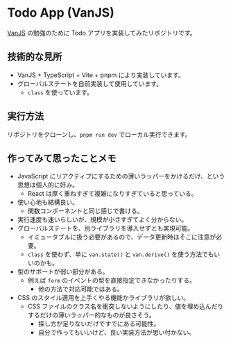 # Todo App (VanJS)

[VanJS](https://vanjs.org/) の勉強のために Todo アプリを実装してみたリポジトリです。

## 技術的な見所

- VanJS + TypeScript + Vite + pnpm により実装しています。
- グローバルステートを自前実装して使用しています。
  - `class` を使っています。

## 実行方法

リポジトリをクローンし、`pnpm run dev` でローカル実行できます。

## 作ってみて思ったことメモ

- JavaScript にリアクティブにするための薄いラッパーをかけるだけ、という思想は個人的に好み。
  - React は厚く重ねすぎて複雑になりすぎていると思っている。
- 使い心地も結構良い。
  - 関数コンポーネントと同じ感じで書ける。
- 実行速度も速いらしいが、規模が小さすぎてよく分からない。
- グローバルステートを、別ライブラリを導入せずとも実現可能。
  - イミュータブルに扱う必要があるので、データ更新時はそこに注意が必要。
  - `class` を使わず、単に `van.state()` と `van.derive()` を使う方法でもいいのかも。
- 型のサポートが弱い部分がある。
  - 例えば `form` のイベントの型を直接指定できなかったりする。
    - 他の方法で対応可能ではある。
- CSS のスタイル適用を上手くやる機能かライブラリが欲しい。
  - CSS ファイルのクラス名を衝突しないようにしたり、値を埋め込んだりするだけの薄いラッパー的なものが良さそう。
    - 探し方が足りないだけですでにある可能性。
    - 自分で作ってもいいけど、良い実装方法が思い付かない。
